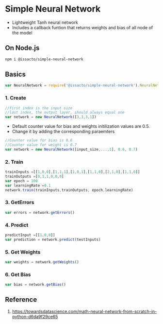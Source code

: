 # Simple Neural Network

* Lightweight Tanh neural network
* Includes a callback funtion that returns weights and bias of all node of the model

## On Node.js

```sh
npm i @issacto/simple-neural-network
```


## Basics

```js
var NeuralNetwork = require('@issacto/simple-neural-network').NeuralNetwork;
```

### 1. Create
```js
//first index is the input size
//last index, the output layer, should always equal one
var network = new NeuralNetwork([3,3,3,1])   
```
* Default counter value for bias and weights initilization values are 0.5.
* Change it by adding the corresponding paraemters
```js
//Counter value for bias is 0.6
//Counter value for weight is 0.7
var network = new NeuralNetwork([input_size,...,1], 0.6, 0.7)   
```
### 2. Train 
```js
trainInputs =[[1,0,0],[1,1,1],[1,0,1],[1,1,0],[2,1,0],[1,1,0]]
trainOutputs =[0,1,1,0,0,0]
var epoch = 100
var learningRate =0.1
network.train(trainInputs,trainOutputs, epoch,learningRate)
```
### 3. GetErrors
```js getErrors
var errors = network.getErrors()
```
### 4. Predict
```js
predictInput =[[1,0,0]] 
var prediction = network.predict(testInputs)
```
### 5. Get Weights
```js
var weights = network.getWeights()
```
### 6. Get Bias
```js
var bias = network.getBias()
```


## Reference

1. https://towardsdatascience.com/math-neural-network-from-scratch-in-python-d6da9f29ce65